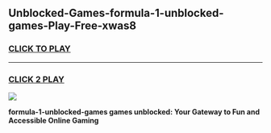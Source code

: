 
## Unblocked-Games-formula-1-unblocked-games-Play-Free-xwas8
<h3>
<a href="https://premium76.site?title=formula-1-unblocked-games&ref=22A">CLICK TO PLAY</a></h3>
<hr>

<h3>
<a href="https://premium76.site?title=formula-1-unblocked-games&ref=22A">CLICK 2 PLAY</a>
  
</h3>

<a href="https://premium76.site?title=formula-1-unblocked-games&ref=22A"><img src="https://clearcache.store/games.png"></a>


**formula-1-unblocked-games games unblocked: Your Gateway to Fun and Accessible Online Gaming**
